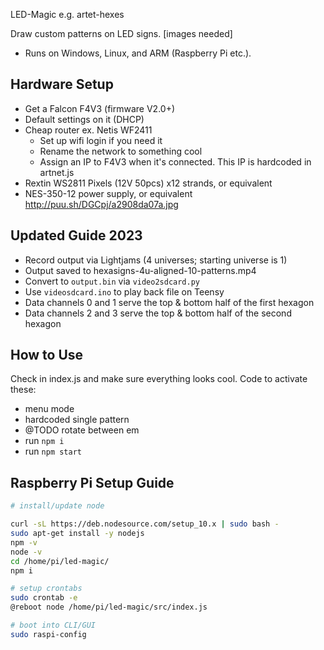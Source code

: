 LED-Magic
e.g. artet-hexes

Draw custom patterns on LED signs.
[images needed]

- Runs on Windows, Linux, and ARM (Raspberry Pi etc.).

## Hardware Setup
- Get a Falcon F4V3 (firmware V2.0+)
- Default settings on it (DHCP)
- Cheap router ex. Netis WF2411
  - Set up wifi login if you need it
  - Rename the network to something cool
  - Assign an IP to F4V3 when it's connected. This IP is hardcoded in artnet.js
- Rextin WS2811 Pixels (12V 50pcs) x12 strands, or equivalent
- NES-350-12 power supply, or equivalent
http://puu.sh/DGCpj/a2908da07a.jpg

## Updated Guide 2023

- Record output via Lightjams (4 universes; starting universe is 1)
- Output saved to hexasigns-4u-aligned-10-patterns.mp4
- Convert to `output.bin` via `video2sdcard.py`
- Use `videosdcard.ino` to play back file on Teensy
- Data channels 0 and 1 serve the top & bottom half of the first hexagon
- Data channels 2 and 3 serve the top & bottom half of the second hexagon


## How to Use
Check in index.js and make sure everything looks cool. Code to activate these:
- menu mode
- hardcoded single pattern
- @TODO rotate between em
- run `npm i`
- run `npm start`

## Raspberry Pi Setup Guide

```bash
# install/update node

curl -sL https://deb.nodesource.com/setup_10.x | sudo bash -
sudo apt-get install -y nodejs
npm -v
node -v
cd /home/pi/led-magic/
npm i

# setup crontabs
sudo crontab -e
@reboot node /home/pi/led-magic/src/index.js

# boot into CLI/GUI
sudo raspi-config
```
